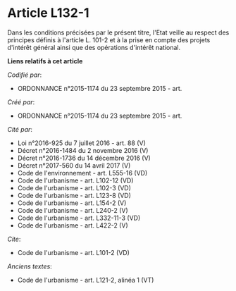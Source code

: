 # Article L132-1

Dans les conditions précisées par le présent titre, l'Etat veille au respect des principes définis à l'article L. 101-2 et à
la prise en compte des projets d'intérêt général ainsi que des opérations d'intérêt national.

**Liens relatifs à cet article**

_Codifié par_:

  - ORDONNANCE n°2015-1174 du 23 septembre 2015 - art.

_Créé par_:

  - ORDONNANCE n°2015-1174 du 23 septembre 2015 - art.

_Cité par_:

  - Loi n°2016-925 du 7 juillet 2016 - art. 88 (V)
  - Décret n°2016-1484 du 2 novembre 2016 (V)
  - Décret n°2016-1736 du 14 décembre 2016 (V)
  - Décret n°2017-560 du 14 avril 2017 (V)
  - Code de l'environnement - art. L555-16 (VD)
  - Code de l'urbanisme - art. L102-12 (VD)
  - Code de l'urbanisme - art. L102-3 (VD)
  - Code de l'urbanisme - art. L123-8 (VD)
  - Code de l'urbanisme - art. L154-2 (V)
  - Code de l'urbanisme - art. L240-2 (V)
  - Code de l'urbanisme - art. L332-11-3 (VD)
  - Code de l'urbanisme - art. L422-2 (V)

_Cite_:

  - Code de l'urbanisme - art. L101-2 (VD)

_Anciens textes_:

  - Code de l'urbanisme - art. L121-2, alinéa 1 (VT)
